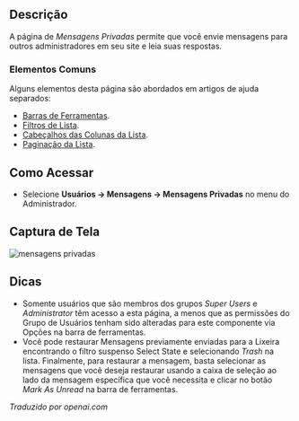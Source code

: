 <!-- Filename: Help4.x:Private_Messages  / Display title: Mensagens Privadas -->

## Descrição

A página de *Mensagens Privadas* permite que você envie mensagens para outros
administradores em seu site e leia suas respostas.

### Elementos Comuns

Alguns elementos desta página são abordados em artigos de ajuda separados:

* [Barras de Ferramentas](jdocmanual?article=help/common-elements/toolbars).
* [Filtros de Lista](jdocmanual?article=help/common-elements/list-filters).
* [Cabeçalhos das Colunas da Lista](jdocmanual?article=help/common-elements/list-column-headers).
* [Paginação da Lista](jdocmanual?article=help/common-elements/list-pagination).

## Como Acessar

- Selecione **Usuários → Mensagens → Mensagens Privadas** no menu do
  Administrador.

## Captura de Tela

![mensagens privadas](../../../ptbr/images/private-messages/private-messages.png)

## Dicas

- Somente usuários que são membros dos grupos *Super Users* e *Administrator* têm acesso a esta página, a menos que as permissões do Grupo de Usuários tenham sido alteradas para este componente via Opções na barra de ferramentas.
- Você pode restaurar Mensagens previamente enviadas para a Lixeira encontrando o filtro suspenso Select State e selecionando *Trash* na lista. Finalmente, para restaurar a mensagem, basta selecionar as mensagens que você deseja restaurar usando a caixa de seleção ao lado da mensagem específica que você necessita e clicar no botão *Mark As Unread* na barra de ferramentas.

*Traduzido por openai.com*


